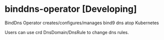 # binddns-operator [Developing]
BindDns Operator creates/configures/manages bind9 dns atop Kubernetes

Users can use crd DnsDomain/DnsRule to change dns rules.